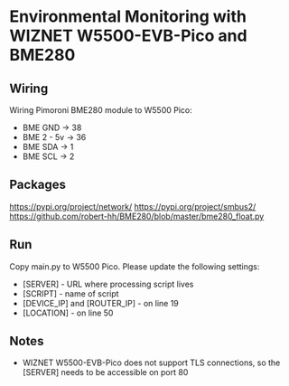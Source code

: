 # Environmental Monitoring with WIZNET W5500-EVB-Pico and BME280

## Wiring
Wiring Pimoroni BME280 module to W5500 Pico:
- BME GND -> 38
- BME 2 - 5v -> 36
- BME SDA -> 1
- BME SCL -> 2

## Packages
https://pypi.org/project/network/
https://pypi.org/project/smbus2/
https://github.com/robert-hh/BME280/blob/master/bme280_float.py

## Run
Copy main.py to W5500 Pico. Please update the following settings:
- [SERVER] - URL where processing script lives
- [SCRIPT] - name of script
- [DEVICE_IP] and [ROUTER_IP] - on line 19
- [LOCATION] - on line 50

## Notes
- WIZNET W5500-EVB-Pico does not support TLS connections, so the [SERVER] needs to be accessible on port 80
